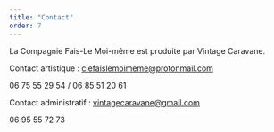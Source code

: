 ```yaml
---
title: "Contact"
order: 7
---
```

La Compagnie Fais-Le Moi-même est produite par Vintage Caravane.  



Contact artistique : ciefaislemoimeme@protonmail.com  

06 75 55 29 54 / 06 85 51 20 61  



Contact administratif : vintagecaravane@gmail.com  

06 95 55 72 73 